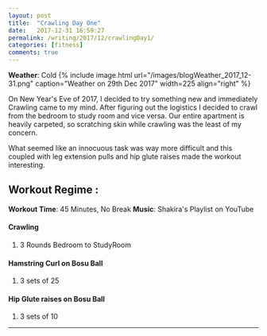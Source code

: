 ```yaml
---
layout: post
title:  "Crawling Day One"
date:   2017-12-31 16:59:27
permalink: /writing/2017/12/crawlingDay1/
categories: [fitness]
comments: true
---
```

**Weather**: Cold
{% include image.html url="/images/blogWeather_2017_12-31.png"
caption="Weather on 29th Dec 2017" width=225 align="right" %}

On New Year's Eve of 2017, I decided to try something new and immediately  Crawling came to my mind. After figuring out the logistics I decided to crawl from the bedroom to study room and vice versa. Our entire apartment is heavily carpeted, so scratching skin while crawling was the least of my concern.

What seemed like an innocuous task was way more difficult and this coupled with leg extension pulls and hip glute raises made the workout interesting.


Workout Regime :
-------------
**Workout Time**: 45 Minutes, No Break
**Music**: Shakira's Playlist on YouTube


#### **Crawling**
1. 3 Rounds Bedroom to StudyRoom

#### **Hamstring Curl on Bosu Ball**
1. 3 sets of 25

#### **Hip Glute raises on Bosu Ball**
1. 3 sets of 10

----------










































































































































































































































































































































































































































